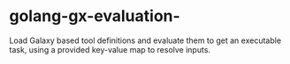 # golang-gx-evaluation-
Load Galaxy based tool definitions and evaluate them to get an executable task, using a provided key-value map to resolve inputs.
